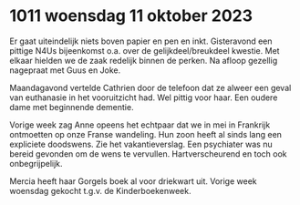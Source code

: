 # 1011 woensdag 11 oktober 2023
Er gaat uiteindelijk niets boven papier en pen en inkt. Gisteravond een pittige N4Us bijeenkomst o.a. over de gelijkdeel/breukdeel kwestie. Met elkaar hielden we de zaak redelijk binnen de perken. Na afloop gezellig nagepraat met Guus en Joke.

Maandagavond vertelde Cathrien door de telefoon dat ze alweer een geval van euthanasie in het vooruitzicht had. Wel pittig voor haar. Een oudere dame met beginnende dementie. 

Vorige week zag Anne opeens het echtpaar dat we in mei in Frankrijk ontmoetten op onze Franse wandeling. Hun zoon heeft al sinds lang een expliciete doodswens. Zie het vakantieverslag. Een psychiater was nu bereid gevonden om de wens te vervullen. Hartverscheurend en toch ook onbegrijpelijk. 

Mercia heeft haar Gorgels boek al voor driekwart uit. Vorige week woensdag gekocht t.g.v. de Kinderboekenweek. 